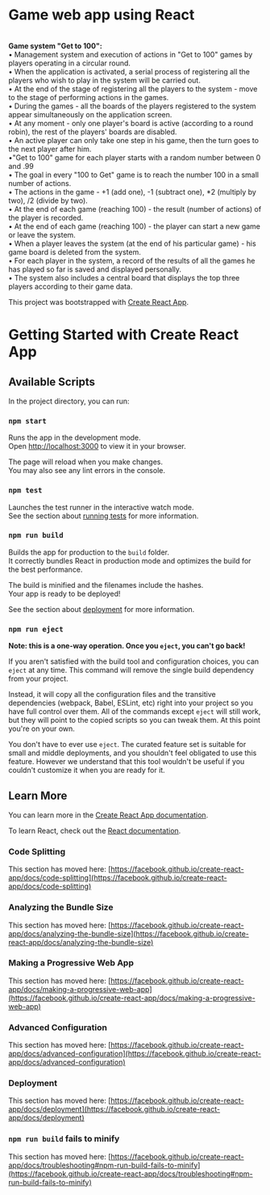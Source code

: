
# Game web app using React

<br> **Game system "Get to 100":** <br> 
• Management system and execution of actions in "Get to 100" games by players operating in a circular round.<br> 
• When the application is activated, a serial process of registering all the players who wish to play in the system will be carried out.<br> 
• At the end of the stage of registering all the players to the system - move to the stage of performing actions in the games.<br> 
• During the games - all the boards of the players registered to the system appear simultaneously on the application screen.<br> 
• At any moment - only one player's board is active (according to a round robin), the rest of the players' boards are disabled.<br> 
• An active player can only take one step in his game, then the turn goes to the next player after him.<br> 
•"Get to 100" game for each player starts with a random number between 0 and .99 <br> 
• The goal in every "100 to Get" game is to reach the number 100 in a small number of actions. <br> 
• The actions in the game - +1 (add one), -1 (subtract one), *2 (multiply by two), /2 (divide by two). <br> 
• At the end of each game (reaching 100) - the result (number of actions) of the player is recorded. <br> 
• At the end of each game (reaching 100) - the player can start a new game or leave the system. <br> 
• When a player leaves the system (at the end of his particular game) - his game board is deleted from the system. <br> 
• For each player in the system, a record of the results of all the games he has played so far is saved and displayed personally. <br> 
• The system also includes a central board that displays the top three players according to their game data. <br> 

This project was bootstrapped with [Create React App](https://github.com/facebook/create-react-app).
# Getting Started with Create React App
## Available Scripts

In the project directory, you can run:

### `npm start`

Runs the app in the development mode.\
Open [http://localhost:3000](http://localhost:3000) to view it in your browser.

The page will reload when you make changes.\
You may also see any lint errors in the console.

### `npm test`

Launches the test runner in the interactive watch mode.\
See the section about [running tests](https://facebook.github.io/create-react-app/docs/running-tests) for more information.

### `npm run build`

Builds the app for production to the `build` folder.\
It correctly bundles React in production mode and optimizes the build for the best performance.

The build is minified and the filenames include the hashes.\
Your app is ready to be deployed!

See the section about [deployment](https://facebook.github.io/create-react-app/docs/deployment) for more information.

### `npm run eject`

**Note: this is a one-way operation. Once you `eject`, you can't go back!**

If you aren't satisfied with the build tool and configuration choices, you can `eject` at any time. This command will remove the single build dependency from your project.

Instead, it will copy all the configuration files and the transitive dependencies (webpack, Babel, ESLint, etc) right into your project so you have full control over them. All of the commands except `eject` will still work, but they will point to the copied scripts so you can tweak them. At this point you're on your own.

You don't have to ever use `eject`. The curated feature set is suitable for small and middle deployments, and you shouldn't feel obligated to use this feature. However we understand that this tool wouldn't be useful if you couldn't customize it when you are ready for it.

## Learn More

You can learn more in the [Create React App documentation](https://facebook.github.io/create-react-app/docs/getting-started).

To learn React, check out the [React documentation](https://reactjs.org/).

### Code Splitting

This section has moved here: [https://facebook.github.io/create-react-app/docs/code-splitting](https://facebook.github.io/create-react-app/docs/code-splitting)

### Analyzing the Bundle Size

This section has moved here: [https://facebook.github.io/create-react-app/docs/analyzing-the-bundle-size](https://facebook.github.io/create-react-app/docs/analyzing-the-bundle-size)

### Making a Progressive Web App

This section has moved here: [https://facebook.github.io/create-react-app/docs/making-a-progressive-web-app](https://facebook.github.io/create-react-app/docs/making-a-progressive-web-app)

### Advanced Configuration

This section has moved here: [https://facebook.github.io/create-react-app/docs/advanced-configuration](https://facebook.github.io/create-react-app/docs/advanced-configuration)

### Deployment

This section has moved here: [https://facebook.github.io/create-react-app/docs/deployment](https://facebook.github.io/create-react-app/docs/deployment)

### `npm run build` fails to minify

This section has moved here: [https://facebook.github.io/create-react-app/docs/troubleshooting#npm-run-build-fails-to-minify](https://facebook.github.io/create-react-app/docs/troubleshooting#npm-run-build-fails-to-minify)
